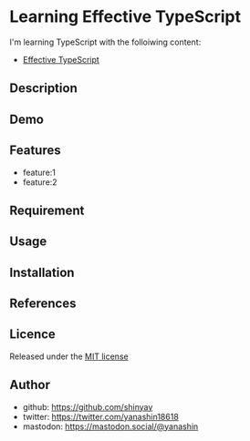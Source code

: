# Learning Effective TypeScript

I'm learning TypeScript with the folloiwing content:

- [Effective TypeScript](https://learning.oreilly.com/library/view/effective-typescript/9781492053736/)

## Description

## Demo

## Features

- feature:1
- feature:2

## Requirement

## Usage

## Installation

## References

## Licence

Released under the [MIT license](https://gist.githubusercontent.com/shinyay/56e54ee4c0e22db8211e05e70a63247e/raw/34c6fdd50d54aa8e23560c296424aeb61599aa71/LICENSE)

## Author

- github: <https://github.com/shinyay>
- twitter: <https://twitter.com/yanashin18618>
- mastodon: <https://mastodon.social/@yanashin>
